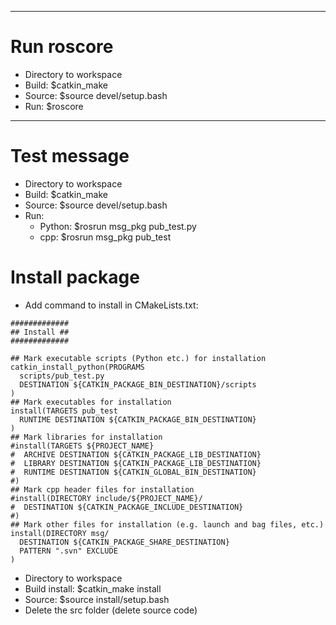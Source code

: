 --------------------------------------------------------------------------------------
# Run roscore
- Directory to workspace
- Build: $catkin_make
- Source: $source devel/setup.bash
- Run: $roscore

--------------------------------------------------------------------------------------
# Test message
- Directory to workspace
- Build: $catkin_make
- Source: $source devel/setup.bash
- Run:
    + Python: $rosrun msg_pkg pub_test.py
    + cpp: $rosrun msg_pkg pub_test

# Install package
- Add command to install in CMakeLists.txt:
```
#############
## Install ##
#############

## Mark executable scripts (Python etc.) for installation
catkin_install_python(PROGRAMS
  scripts/pub_test.py
  DESTINATION ${CATKIN_PACKAGE_BIN_DESTINATION}/scripts
)
## Mark executables for installation
install(TARGETS pub_test
  RUNTIME DESTINATION ${CATKIN_PACKAGE_BIN_DESTINATION}
)
## Mark libraries for installation
#install(TARGETS ${PROJECT_NAME}
#  ARCHIVE DESTINATION ${CATKIN_PACKAGE_LIB_DESTINATION}
#  LIBRARY DESTINATION ${CATKIN_PACKAGE_LIB_DESTINATION}
#  RUNTIME DESTINATION ${CATKIN_GLOBAL_BIN_DESTINATION}
#)
## Mark cpp header files for installation
#install(DIRECTORY include/${PROJECT_NAME}/
#  DESTINATION ${CATKIN_PACKAGE_INCLUDE_DESTINATION}
#)
## Mark other files for installation (e.g. launch and bag files, etc.)
install(DIRECTORY msg/
  DESTINATION ${CATKIN_PACKAGE_SHARE_DESTINATION}
  PATTERN ".svn" EXCLUDE
)
```
- Directory to workspace
- Build install: $catkin_make install
- Source: $source install/setup.bash
- Delete the src folder (delete source code)
